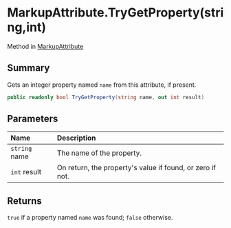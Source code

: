 # MarkupAttribute.TryGetProperty(string,int)

Method in [MarkupAttribute](/docs/api/csharp/yarn.markup.markupattribute.md)

## Summary


Gets an integer property named  <code>name</code>  from this
attribute, if present.


```csharp
public readonly bool TryGetProperty(string name, out int result)
```

## Parameters

|Name|Description|
|:---|:---|
|`string` name|The name of the property.|
|`int` result|On return, the property's value if found, or zero if not.|

## Returns

<code>true</code>  if a property named  <code>name</code>  was found;  <code>false</code> 
otherwise.

